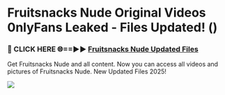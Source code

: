 # Fruitsnacks Nude Original Videos 0nlyFans Leaked - Files Updated! ()

<h3>🔴 CLICK HERE 🌐==►► <a href="https://tinyurl.com/2p9ay9w9" rel="nofollow">Fruitsnacks Nude Updated Files</a></h3>

Get Fruitsnacks Nude and all content. Now you can access all videos and pictures of Fruitsnacks Nude. New Updated Files 2025!

[![](https://i.imgur.com/KQgVmj3.gif)](https://tinyurl.com/2p9ay9w9)
